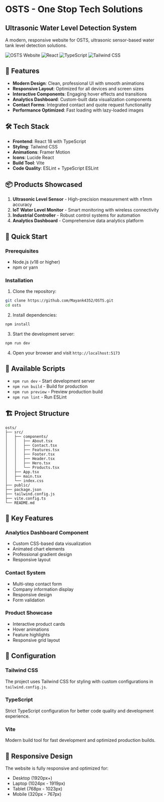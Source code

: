 # OSTS - One Stop Tech Solutions

## Ultrasonic Water Level Detection System

A modern, responsive website for OSTS, ultrasonic sensor-based water tank level detection solutions.

![OSTS Website](https://img.shields.io/badge/Status-Active-brightgreen)
![React](https://img.shields.io/badge/React-18.3.1-blue)
![TypeScript](https://img.shields.io/badge/TypeScript-5.5.3-blue)
![Tailwind CSS](https://img.shields.io/badge/Tailwind%20CSS-3.4.1-blue)

## 🚀 Features

- **Modern Design**: Clean, professional UI with smooth animations
- **Responsive Layout**: Optimized for all devices and screen sizes
- **Interactive Components**: Engaging hover effects and transitions
- **Analytics Dashboard**: Custom-built data visualization components
- **Contact Forms**: Integrated contact and quote request functionality
- **Performance Optimized**: Fast loading with lazy-loaded images

## 🛠 Tech Stack

- **Frontend**: React 18 with TypeScript
- **Styling**: Tailwind CSS
- **Animations**: Framer Motion
- **Icons**: Lucide React
- **Build Tool**: Vite
- **Code Quality**: ESLint + TypeScript ESLint

## 📦 Products Showcased

1. **Ultrasonic Level Sensor** - High-precision measurement with ±1mm accuracy
2. **IoT Water Level Monitor** - Smart monitoring with wireless connectivity
3. **Industrial Controller** - Robust control systems for automation
4. **Analytics Dashboard** - Comprehensive data analytics platform

## 🚀 Quick Start

### Prerequisites

- Node.js (v18 or higher)
- npm or yarn

### Installation

1. Clone the repository:

```bash
git clone https://github.com/Mayank4352/OSTS.git
cd osts
```

2. Install dependencies:

```bash
npm install
```

3. Start the development server:

```bash
npm run dev
```

4. Open your browser and visit `http://localhost:5173`

## 📝 Available Scripts

- `npm run dev` - Start development server
- `npm run build` - Build for production
- `npm run preview` - Preview production build
- `npm run lint` - Run ESLint

## 🏗 Project Structure

```
osts/
├── src/
│   ├── components/
│   │   ├── About.tsx
│   │   ├── Contact.tsx
│   │   ├── Features.tsx
│   │   ├── Footer.tsx
│   │   ├── Header.tsx
│   │   ├── Hero.tsx
│   │   └── Products.tsx
│   ├── App.tsx
│   ├── main.tsx
│   └── index.css
├── public/
├── package.json
├── tailwind.config.js
├── vite.config.ts
└── README.md
```

## 🎨 Key Features

### Analytics Dashboard Component

- Custom CSS-based data visualization
- Animated chart elements
- Professional gradient design
- Responsive layout

### Contact System

- Multi-step contact form
- Company information display
- Responsive design
- Form validation

### Product Showcase

- Interactive product cards
- Hover animations
- Feature highlights
- Responsive grid layout

## 🔧 Configuration

### Tailwind CSS

The project uses Tailwind CSS for styling with custom configurations in `tailwind.config.js`.

### TypeScript

Strict TypeScript configuration for better code quality and development experience.

### Vite

Modern build tool for fast development and optimized production builds.

## 📱 Responsive Design

The website is fully responsive and optimized for:

- Desktop (1920px+)
- Laptop (1024px - 1919px)
- Tablet (768px - 1023px)
- Mobile (320px - 767px)
